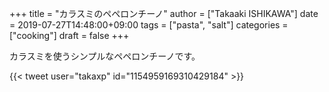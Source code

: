 +++
title = "カラスミのペペロンチーノ"
author = ["Takaaki ISHIKAWA"]
date = 2019-07-27T14:48:00+09:00
tags = ["pasta", "salt"]
categories = ["cooking"]
draft = false
+++

カラスミを使うシンプルなペペロンチーノです。  

{{< tweet user="takaxp" id="1154959169310429184" >}}